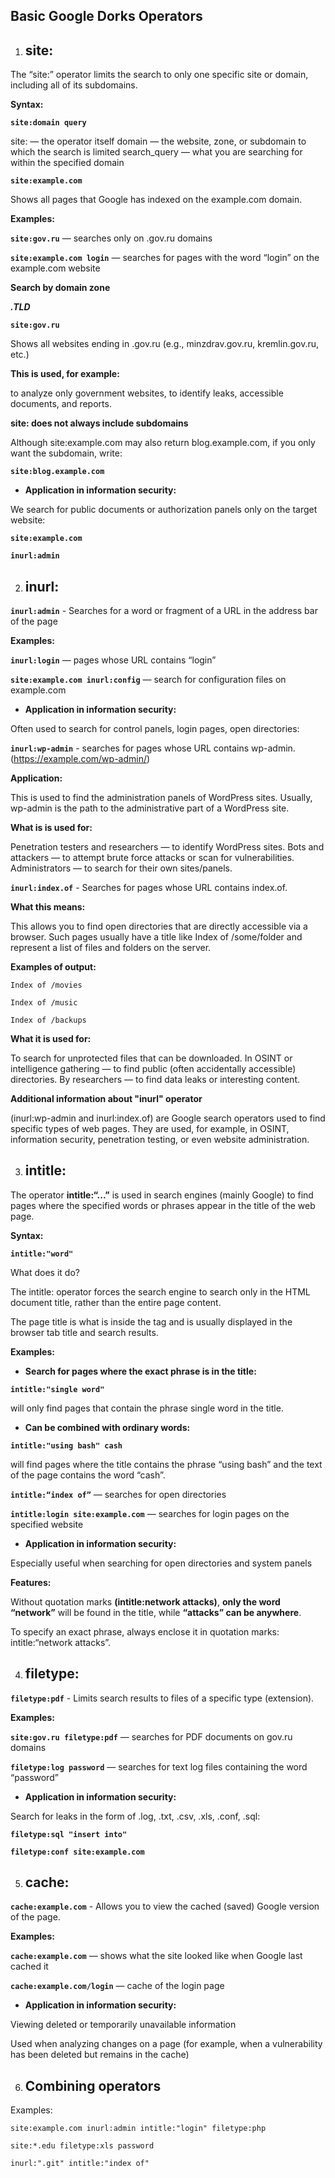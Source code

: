 ## Basic Google Dorks Operators

1. ## site:

The “site:” operator limits the search to only one specific site or domain, including all of its subdomains.

**Syntax:** 

**`site:domain query`**

site: — the operator itself
domain — the website, zone, or subdomain to which the search is limited
search_query — what you are searching for within the specified domain

**`site:example.com`**

Shows all pages that Google has indexed on the example.com domain.

**Examples:**

**`site:gov.ru`** — searches only on .gov.ru domains

**`site:example.com login`** — searches for pages with the word “login” on the example.com website

**Search by domain zone**

**_.TLD_**

**`site:gov.ru`** 

Shows all websites ending in .gov.ru (e.g., minzdrav.gov.ru, kremlin.gov.ru, etc.)

**This is used, for example:**

to analyze only government websites,
to identify leaks, accessible documents, and reports.

**site: does not always include subdomains**

Although site:example.com may also return blog.example.com, if you only want the subdomain, write:

**`site:blog.example.com`**

- **Application in information security:**

We search for public documents or authorization panels only on the target website:

**`site:example.com`** 

**`inurl:admin`**


2. ## inurl:
**`inurl:admin`** - Searches for a word or fragment of a URL in the address bar of the page

**Examples:**

**`inurl:login`** — pages whose URL contains “login”

**`site:example.com inurl:config`**  — search for configuration files on example.com

- **Application in information security:**

Often used to search for control panels, login pages, open directories:

**`inurl:wp-admin`** - searches for pages whose URL contains wp-admin. (https://example.com/wp-admin/)

**Application:**

This is used to find the administration panels of WordPress sites. Usually, wp-admin is the path to the administrative part of a WordPress site.

**What is is used for:**

Penetration testers and researchers — to identify WordPress sites.
Bots and attackers — to attempt brute force attacks or scan for vulnerabilities.
Administrators — to search for their own sites/panels.

**`inurl:index.of`** - Searches for pages whose URL contains index.of.

**What this means:**

This allows you to find open directories that are directly accessible via a browser. Such pages usually have a title like Index of /some/folder and represent a list of files and folders on the server.

**Examples of output:**

`Index of /movies`

`Index of /music`

`Index of /backups`

**What it is used for:**

To search for unprotected files that can be downloaded.
In OSINT or intelligence gathering — to find public (often accidentally accessible) directories.
By researchers — to find data leaks or interesting content.


**Additional information about "inurl" operator**

(inurl:wp-admin and inurl:index.of) are Google search operators used to find specific types of web pages. They are used, for example, in OSINT, information security, penetration testing, or even website administration.


3. ## intitle:

The operator **intitle:“...”** is used in search engines (mainly Google) to find pages where the specified words or phrases appear in the title of the web page.

**Syntax:**

**`intitle:"word"`**

What does it do?

The intitle: operator forces the search engine to search only in the HTML document title, rather than the entire page content.

The page title is what is inside the <title>...</title> tag and is usually displayed in the browser tab title and search results.

**Examples:**

- **Search for pages where the exact phrase is in the title:**

**`intitle:"single word"`**

will only find pages that contain the phrase single word in the title.

- **Can be combined with ordinary words:**

**`intitle:"using bash" cash`**

will find pages where the title contains the phrase “using bash” and the text of the page contains the word “cash”.

**`intitle:“index of”`** — searches for open directories

**`intitle:login site:example.com`** — searches for login pages on the specified website

- **Application in information security:**

Especially useful when searching for open directories and system panels

**Features:**

Without quotation marks **(intitle:network attacks)**, **only the word “network”** will be found in the title, while **“attacks” can be anywhere**.

To specify an exact phrase, always enclose it in quotation marks: intitle:“network attacks”.


4. ## filetype:
**`filetype:pdf`** - Limits search results to files of a specific type (extension).

**Examples:**

**`site:gov.ru filetype:pdf`** — searches for PDF documents on gov.ru domains

**`filetype:log password`** — searches for text log files containing the word “password”

- **Application in information security:**

Search for leaks in the form of .log, .txt, .csv, .xls, .conf, .sql:

**`filetype:sql "insert into"`**

**`filetype:conf site:example.com`**


5. ## cache:
**`cache:example.com`** - Allows you to view the cached (saved) Google version of the page.

**Examples:**

**`cache:example.com`** — shows what the site looked like when Google last cached it

**`cache:example.com/login`** — cache of the login page

- **Application in information security:**

Viewing deleted or temporarily unavailable information

Used when analyzing changes on a page (for example, when a vulnerability has been deleted but remains in the cache)

6. ## Combining operators
Examples:

```Dorks
site:example.com inurl:admin intitle:"login" filetype:php

site:*.edu filetype:xls password

inurl:".git" intitle:"index of"


